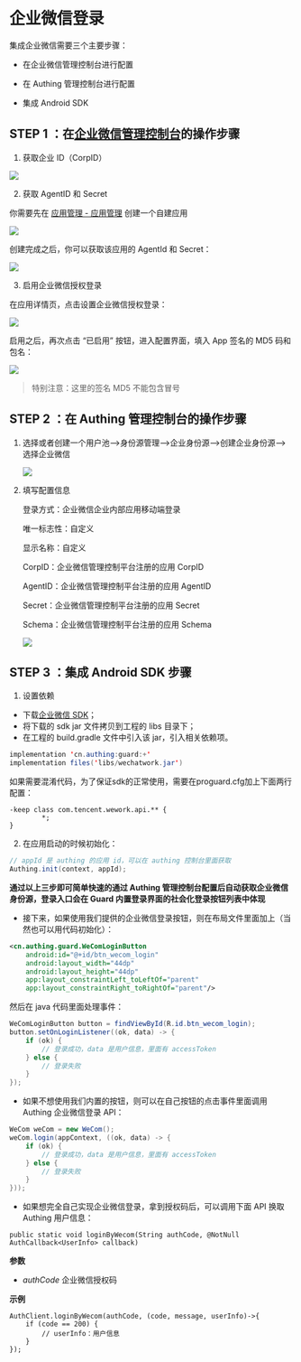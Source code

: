 # 企业微信登录

<LastUpdated/>

集成企业微信需要三个主要步骤：

* 在企业微信管理控制台进行配置

* 在 Authing 管理控制台进行配置

* 集成 Android SDK

  

## STEP 1 ：在[企业微信管理控制台](https://work.weixin.qq.com/wework_admin)的操作步骤
1. 获取企业 ID（CorpID）

![](./images/wecom/1.png)


2. 获取 AgentID 和 Secret

你需要先在 [应用管理 - 应用管理](https://work.weixin.qq.com/wework_admin/frame#apps) 创建一个自建应用

![](./images/wecom/2.png)

创建完成之后，你可以获取该应用的 AgentId 和 Secret：

![](./images/wecom/3.png)


3. 启用企业微信授权登录

在应用详情页，点击设置企业微信授权登录：


![](./images/wecom/4.png)

启用之后，再次点击 “已启用” 按钮，进入配置界面，填入 App 签名的 MD5 码和包名：

![](./images/wecom/5.png)


> 特别注意：这里的签名 MD5 不能包含冒号



## STEP 2 ：在 Authing 管理控制台的操作步骤

1. 选择或者创建一个用户池—>身份源管理—>企业身份源—>创建企业身份源—>选择企业微信

   ![](./images/wecom/6.png)


2. 填写配置信息

   登录方式：企业微信企业内部应用移动端登录

   唯一标志性：自定义

   显示名称：自定义

   CorpID：企业微信管理控制平台注册的应用 CorpID

   AgentID：企业微信管理控制平台注册的应用 AgentID

   Secret：企业微信管理控制平台注册的应用 Secret

   Schema：企业微信管理控制平台注册的应用 Schema

   ![](./images/wecom/7.png)

## STEP 3 ：集成 Android SDK 步骤

1. 设置依赖

- 下载<a href="attachment/wechatwork.jar" target="_blank">企业微信 SDK</a>；
- 将下载的 sdk  jar 文件拷贝到工程的 libs 目录下；
- 在工程的 build.gradle 文件中引入该 jar，引入相关依赖项。

```java
implementation 'cn.authing:guard:+'
implementation files('libs/wechatwork.jar')
```

​	如果需要混淆代码，为了保证sdk的正常使用，需要在proguard.cfg加上下面两行配置：

```
-keep class com.tencent.wework.api.** {   
		*; 
}
```

2. 在应用启动的时候初始化：

```java
// appId 是 authing 的应用 id，可以在 authing 控制台里面获取
Authing.init(context, appId);
```





**通过以上三步即可简单快速的通过 Authing 管理控制台配置后自动获取企业微信身份源，登录入口会在 Guard 内置登录界面的社会化登录按钮列表中体现**



- 接下来，如果使用我们提供的企业微信登录按钮，则在布局文件里面加上（当然也可以用代码初始化）：


```xml
<cn.authing.guard.WeComLoginButton
    android:id="@+id/btn_wecom_login"
    android:layout_width="44dp"
    android:layout_height="44dp"
    app:layout_constraintLeft_toLeftOf="parent"
    app:layout_constraintRight_toRightOf="parent"/>
```

然后在 java 代码里面处理事件：

```java
WeComLoginButton button = findViewById(R.id.btn_wecom_login);
button.setOnLoginListener((ok, data) -> {
    if (ok) {
        // 登录成功，data 是用户信息，里面有 accessToken
    } else {
        // 登录失败
    }
});
```



- 如果不想使用我们内置的按钮，则可以在自己按钮的点击事件里面调用 Authing 企业微信登录 API：

```java
WeCom weCom = new WeCom();
weCom.login(appContext, ((ok, data) -> {
    if (ok) {
        // 登录成功，data 是用户信息，里面有 accessToken
    } else {
        // 登录失败
    }
}));
```



- 如果想完全自己实现企业微信登录，拿到授权码后，可以调用下面 API 换取 Authing 用户信息：


```
public static void loginByWecom(String authCode, @NotNull AuthCallback<UserInfo> callback)
```

**参数**

- *authCode*  企业微信授权码

**示例**

```
AuthClient.loginByWecom(authCode, (code, message, userInfo)->{
    if (code == 200) {
        // userInfo：用户信息
    }
});
```

